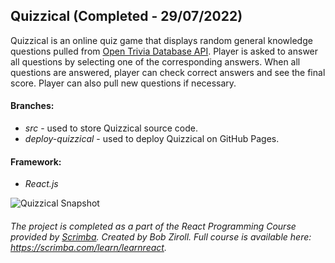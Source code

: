 ## Quizzical (Completed - 29/07/2022)

Quizzical is an online quiz game that displays random general knowledge questions pulled from [Open Trivia Database API](https://opentdb.com/).
Player is asked to answer all questions by selecting one of the corresponding answers. When all questions are answered, player can check correct answers and see the final score. Player can also pull new questions if necessary.

#### Branches: 
- *src* - used to store Quizzical source code.
- *deploy-quizzical* - used to deploy Quizzical on GitHub Pages.

#### Framework: 
- *React.js*

![Quizzical Snapshot](https://user-images.githubusercontent.com/79474744/186398455-253c3da8-93cf-462a-b3b0-5f8b4e07d0b2.png)


###### *The project is completed as a part of the React Programming Course provided by [Scrimba](https://scrimba.com). Created by Bob Ziroll. Full course is available here: https://scrimba.com/learn/learnreact.*
